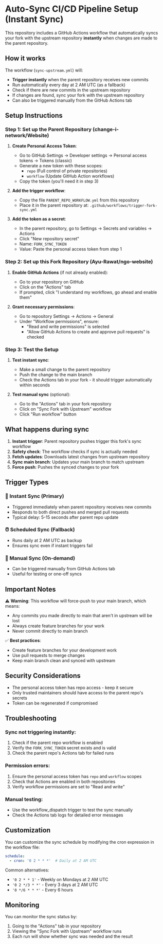 # Auto-Sync CI/CD Pipeline Setup (Instant Sync)

This repository includes a GitHub Actions workflow that automatically syncs your fork with the upstream repository **instantly** when changes are made to the parent repository.

## How it works

The workflow (`sync-upstream.yml`) will:
- **Trigger instantly** when the parent repository receives new commits
- Run automatically every day at 2 AM UTC (as a fallback)
- Check if there are new commits in the upstream repository
- If changes are found, sync your fork with the upstream repository
- Can also be triggered manually from the GitHub Actions tab

## Setup Instructions

### Step 1: Set up the Parent Repository (change-i-network/Website)

1. **Create Personal Access Token**:
   - Go to GitHub Settings → Developer settings → Personal access tokens → Tokens (classic)
   - Generate a new token with these scopes:
     - `repo` (Full control of private repositories)
     - `workflow` (Update GitHub Action workflows)
   - Copy the token (you'll need it in step 3)

2. **Add the trigger workflow**:
   - Copy the file `PARENT_REPO_WORKFLOW.yml` from this repository
   - Place it in the parent repository at: `.github/workflows/trigger-fork-sync.yml`

3. **Add the token as a secret**:
   - In the parent repository, go to Settings → Secrets and variables → Actions
   - Click "New repository secret"
   - Name: `FORK_SYNC_TOKEN`
   - Value: Paste the personal access token from step 1

### Step 2: Set up this Fork Repository (Ayu-Rawat/ngo-website)

1. **Enable GitHub Actions** (if not already enabled):
   - Go to your repository on GitHub
   - Click on the "Actions" tab
   - If prompted, click "I understand my workflows, go ahead and enable them"

2. **Grant necessary permissions**:
   - Go to repository Settings → Actions → General
   - Under "Workflow permissions", ensure:
     - "Read and write permissions" is selected
     - "Allow GitHub Actions to create and approve pull requests" is checked

### Step 3: Test the Setup

1. **Test instant sync**:
   - Make a small change to the parent repository
   - Push the change to the main branch
   - Check the Actions tab in your fork - it should trigger automatically within seconds

2. **Test manual sync** (optional):
   - Go to the "Actions" tab in your fork repository
   - Click on "Sync Fork with Upstream" workflow
   - Click "Run workflow" button

## What happens during sync

1. **Instant trigger**: Parent repository pushes trigger this fork's sync workflow
2. **Safety check**: The workflow checks if sync is actually needed
3. **Fetch updates**: Downloads latest changes from upstream repository
4. **Sync main branch**: Updates your main branch to match upstream
5. **Force push**: Pushes the synced changes to your fork

## Trigger Types

### 🚀 Instant Sync (Primary)
- Triggered immediately when parent repository receives new commits
- Responds to both direct pushes and merged pull requests
- Typical delay: 5-15 seconds after parent repo update

### ⏰ Scheduled Sync (Fallback)
- Runs daily at 2 AM UTC as backup
- Ensures sync even if instant triggers fail

### 🔧 Manual Sync (On-demand)
- Can be triggered manually from GitHub Actions tab
- Useful for testing or one-off syncs

## Important Notes

⚠️ **Warning**: This workflow will force-push to your main branch, which means:
- Any commits you made directly to main that aren't in upstream will be lost
- Always create feature branches for your work
- Never commit directly to main branch

✅ **Best practices**:
- Create feature branches for your development work
- Use pull requests to merge changes
- Keep main branch clean and synced with upstream

## Security Considerations

- The personal access token has repo access - keep it secure
- Only trusted maintainers should have access to the parent repo's secrets
- Token can be regenerated if compromised

## Troubleshooting

### Sync not triggering instantly:
1. Check if the parent repo workflow is enabled
2. Verify the `FORK_SYNC_TOKEN` secret exists and is valid
3. Check the parent repo's Actions tab for failed runs

### Permission errors:
1. Ensure the personal access token has `repo` and `workflow` scopes
2. Check that Actions are enabled in both repositories
3. Verify workflow permissions are set to "Read and write"

### Manual testing:
- Use the workflow_dispatch trigger to test the sync manually
- Check the Actions tab logs for detailed error messages

## Customization

You can customize the sync schedule by modifying the cron expression in the workflow file:
```yaml
schedule:
  - cron: '0 2 * * *'  # Daily at 2 AM UTC
```

Common alternatives:
- `'0 2 * * 1'` - Weekly on Mondays at 2 AM UTC
- `'0 2 */3 * *'` - Every 3 days at 2 AM UTC
- `'0 */6 * * *'` - Every 6 hours

## Monitoring

You can monitor the sync status by:
1. Going to the "Actions" tab in your repository
2. Viewing the "Sync Fork with Upstream" workflow runs
3. Each run will show whether sync was needed and the result